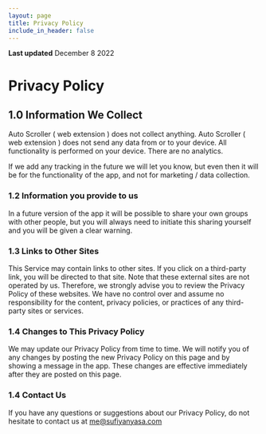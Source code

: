 ```yaml
---
layout: page
title: Privacy Policy
include_in_header: false
---
```


**Last updated**
December 8 2022

# Privacy Policy

## 1.0 Information We Collect
Auto Scroller ( web extension ) does not collect anything.
Auto Scroller ( web extension ) does not send any data from or to your device. All functionality is performed on your device. There are no analytics.

If we add any tracking in the future we will let you know, but even then it will be for the functionality of the app, and not for marketing / data collection.

### 1.2 Information you provide to us
In a future version of the app it will be possible to share your own groups with other people, but you will always need to initiate this sharing yourself and you will be given a clear warning.

### 1.3 Links to Other Sites
This Service may contain links to other sites. If you click on a third-party link, you will be directed to that site. Note that these external sites are not operated by us. Therefore, we strongly advise you to review the Privacy Policy of these websites. We have no control over and assume no responsibility for the content, privacy policies, or practices of any third-party sites or services.

### 1.4 Changes to This Privacy Policy
We may update our Privacy Policy from time to time. We will notify you of any changes by posting the new Privacy Policy on this page and by showing a message in the app. These changes are effective immediately after they are posted on this page.

### 1.4 Contact Us
If you have any questions or suggestions about our Privacy Policy, do not hesitate to contact us at me@sufiyanyasa.com


